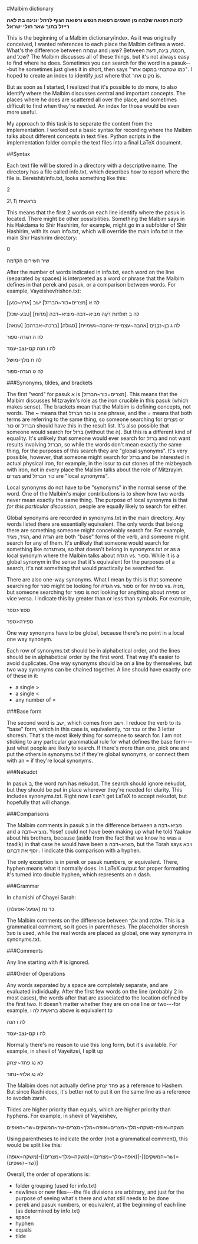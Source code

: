#Malbim dictionary

**לזכות רפואה שלמה מן השמים רפואת הנפש ורפואת הגוף לרחל יונינה בת לאה רייזל בתוך שאר חולי ישראל**


This is the beginning of a Malbim dictionary/index.  As it was originally conceived, I wanted references to each place the
Malbim defines a word. What's the difference between שמחה and ששון?  Between חכמה, בינה, דעת, and שכל?  The Malbim discusses
all of these things, but it's not always easy to find where he does. Sometimes you can search for the word in a pasuk---but
he sometimes just gives it in short, then says "כמו שכתבתי במקום אחר".  I hoped to create an index to identify just where that
מקום אחר is.

But as soon as I started, I realized that it's possible to do more, to also identify where the Malbim discusses central and
important concepts.  The places where he does are scattered all over the place, and sometimes difficult to find when they're
needed.  An index for those would be even more useful.


My approach to this task is to separate the content from the implementation.  I worked out a basic syntax for recording where
the Malbim talks about different concepts in text files.  Python scripts in the implementation folder compile the text files into a
final LaTeX document.


##Syntax

Each text file will be stored in a directory with a descriptive name.  The directory has a file called info.txt, which
describes how to report where the file is.  Bereishit/info.txt, looks something like this:

2

בראשית \1 \2

This means that the first 2 words on each line identify where the pasuk is located.  There might be other possibilities.
Something the Malbim says in his Hakdama to Shir Hashirim, for example, might go in a subfolder of Shir Hashirim, with its own
info.txt, which will override the main info.txt in the main Shir Hashirim directory:

0

שיר השירים הקדמה

After the number of words indicated in info.txt, each word on the line (separated by spaces) is interpreted as a word or
phrase that the Malbim defines in that perek and pasuk, or a comparison between words.  For example, Vayeishev/rishon.txt:

לה א [מצרים=כור~הברזל] ישב [ארץ~כנען]

לה ב תולדות רֹעֶה מביא~דבה-מוציא~דבה [מדות] [טבע-שכל]

לה ג בן~זְקֻנִים [אהבה~עצמיית-אהבה~גשמיית] [סגולה] [ברכת~אברהם] [שנאה]

לה ה הגדה-ספור

לה ו הנה קם-נצב-עמד

לה ח מלך-מושל

לה ט הגדה-ספור

###Synonyms, tildes, and brackets

The first "word" for pasuk א is [מצרים=כור~הברזל].  This means that the Malbim discusses Mitzrayim's role as the iron crucible
in this pasuk (which makes sense).  The brackets mean that the Malbim is defining concepts, not words.  The ~ means that כור
הברזל is one phrase, and the = means that both terms are referring to the same thing, so someone searching for מצרים or כור or
הברזל should have this in the result list.  It's also possible that someone would search for ברזל (without the ה).  But this
is a different kind of equality.  It's unlikely that someone would ever search for ברזל and not want results involving הברזל,
so while the words don't mean exactly the same thing, for the purposes of this search they are "global synonyms".  It's very
possible, however, that someone might search for ברזל and be interested in actual physical iron, for example, in the issur to
cut stones of the mizbeyach with iron, not in every place the Malbim talks about the role of Mitzrayim.  מצרים and כור הברזל
are "local synonyms".

Local synonyms do not have to be "synonyms" in the normal sense of the word.  One of the Malbim's major contributions is to
show how two words never mean exactly the same thing.  The purpose of local synonyms is that *for this particular discussion*,
people are equally likely to search for either.

Global synonyms are recorded in synonyms.txt in the main directory.  Any words listed there are essentially equivalent.  The
only words that belong there are something someone might conceivably search for.  For example, הגיד, מגיד, and הגדה are both
"base" forms of the verb, and someone might search for any of them.  It's unlikely that someone would search for something
like וכשתגדנה, so that doesn't belong in synonyms.txt *or* as a local synonym where the Malbim talks about הגדה vs. ספור.
While it is a global synonym in the sense that it's equivalent for the purposes of a search, it's not something that would
practically be searched for.

There are also one-way synonyms.  What I mean by this is that someone searching for ספר might be looking for הגדה vs. ספור or
for ספירה vs. מניה, but someone searching for ספור is not looking for anything about ספירה or vice versa.  I indicate this by
greater than or less than symbols. For example,

ספור<ספר

ספירה<ספר

One way synonyms have to be global, because there's no point in a local one way synonym.

Each row of synonyms.txt should be in alphabetical order, and the lines should be in alphabetical order by the first word.
That way it's easier to avoid duplicates.  One way synonyms should be on a line by themselves, but two way synonyms can be chained
together.  A line should have exactly one of these in it:
- a single >
- a single <
- any number of =

###Base form

The second word is ישב, which comes from וישב.  I reduce the verb to its "base" form, which in this case is, equivalently, עבר
זכר or the 3 letter shoresh.  That's the most likely thing for someone to search for.  I am not sticking to any particular
grammatical rule for what defines the base form---just what people are likely to search.  If there's more than one, pick
one and put the others in synonyms.txt if they're global synonyms, or connect them with an = if they're local synonyms.

###Nekudot

In pasuk ב, the word רֹעֶה has nekudot.  The search should ignore nekudot, but they should be put in place wherever they're
needed for clarity.  This includes synonyms.txt.  Right now I can't get LaTeX to accept nekudot, but hopefully that will change.

###Comparisons

The Malbim comments in pasuk ב in the difference between a מביא~דבה and a מוציא~דבה.  Yosef could not have been making up what
he told Yaakov about his brothers, because (aside from the fact that we know he was a tzadik) in that case he would have been
a מוציא~דבה, but the Torah says ויבא יוסף את דבתם.  I indicate this comparison with a hyphen.

The only exception is in perek or pasuk numbers, or equivalent.  There, hyphen means what it normally does.  In LaTeX output
for proper formatting it's turned into double hyphen, which represents an n dash.

###Grammar

In chamishi of Chayei Sarah:

כד נח (אפעל-אפעלה)

The Malbim comments on the difference between אלך and אלכה.  This is a grammatical comment, so it goes in parentheses.  The
placeholder shoresh פעל is used, while the real words are placed as global, one way synonyms in synonyms.txt.

###Comments

Any line starting with # is ignored.

###Order of Operations

Any words separated by a space are completely separate, and are evaluated individually.  After the first few words on the line
(probably 2 in most cases), the words after that are associated to the location defined by the first two.
It doesn't matter
whether they are on one line or two---for example, בראשית לה ו above is equivalent to

לה ו הנה

לה ו קם-נצב-עמד

Normally there's no reason to use this long form, but it's available.  For example, in shevii of Vayeitzei, I split up

לא נג פחד~יצחק

לא נג אלהי~נחור

The Malbim does not actually define פחד יצחק as a reference to Hashem.  But since Rashi does, it's better not to put it on the
same line as a reference to avodah zarah.

Tildes are higher priority than equals, which are higher priority than hyphens.  For example, in shevii of Vayeishev,

משקה=אופה-משקה~מלך~מצרים=אופה~מלך~מצרים-שר~המשקים=שר~האופים

Using parentheses to indicate the order (not a grammatical comment), this would be split like this:

(משקה=אופה)-[(משקה~מלך~מצרים)=(אופה~מלך~מצרים)]-[(שר~המשקים)=(שר~האופים)]

Overall, the order of operations is:
* folder grouping (used for info.txt)
* newlines or new files---the file divisions are arbitrary, and just for the purpose of seeing what's there and what still
needs to be done
* perek and pasuk numbers, or equivalent, at the beginning of each line (as determined by info.txt)
* space
* hyphen
* equals
* tilde
